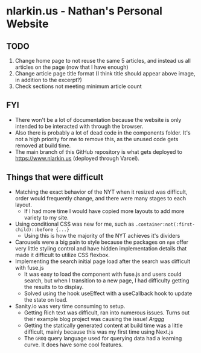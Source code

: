 # nlarkin.us - Nathan's Personal Website

## TODO

1. Change home page to not reuse the same 5 articles, and instead us all articles on the page (now that I have enough)
2. Change article page title format (I think title should appear above image, in addition to the excerpt?)
3. Check sections not meeting minimum article count

## FYI

- There won't be a lot of documentation because the website is only intended to be interacted with through the browser.
- Also there is probably a lot of dead code in the components folder. It's not a high priority for me to remove this, as the unused code gets removed at build time.
- The main branch of this GitHub repository is what gets deployed to https://www.nlarkin.us (deployed through Varcel).

## Things that were difficult

- Matching the exact behavior of the NYT when it resized was difficult, order would frequently change, and there were many stages to each layout.
  - If I had more time I would have copied more layouts to add more variety to my site.
- Using conditional CSS was new for me, such as `.container:not(:first-child)::before {...}`
  - Using this is how the majority of the NYT achieves it's dividers
- Carousels were a big pain to style because the packages on `npm` offer very little styling control and have hidden implementation details that made it difficult to utilize CSS flexbox.
- Implementing the search initial page load after the search was difficult with fuse.js
  - It was easy to load the component with fuse.js and users could search, but when I transition to a new page, I had difficulty getting the results to to display.
  - Solved using the hook useEffect with a useCallback hook to update the state on load.
- Sanity.io was very time consuming to setup.
  - Getting Rich text was difficult, ran into numerous issues. Turns out their example blog project was causing the issue! _Arggg_
  - Getting the statically generated content at build time was a little difficult, mainly because this was my first time using Next.js
  - The `GROQ` query language used for querying data had a learning curve. It does have some cool features.
